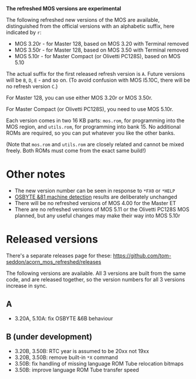 **The refreshed MOS versions are experimental**

The following refreshed new versions of the MOS are available,
distinguished from the official versions with an alphabetic suffix,
here indicated by `r`:

* MOS 3.20r - for Master 128, based on MOS 3.20 with Terminal removed
* MOS 3.50r - for Master 128, based on MOS 3.50 with Terminal removed
* MOS 5.10r - for Master Compact (or Olivetti PC128S), based on MOS
  5.10

The actual suffix for the first released refresh version is `A`.
Future versions will be `B`, `D`, `E` - and so on. (To avoid confusion
with MOS I5.10C, there will be no refresh version `C`.)

For Master 128, you can use either MOS 3.20r or MOS 3.50r.

For Master Compact (or Olivetti PC128S), you need to use MOS 5.10r.

Each version comes in two 16 KB parts: `mos.rom`, for programming into
the MOS region, and `utils.rom`, for programming into bank 15. No
additional ROMs are required, so you can put whatever you like the
other banks.

(Note that `mos.rom` and `utils.rom` are closely related and cannot be
mixed freely. Both ROMs must come from the exact same build!)

# Other notes

- The new version number can be seen in response to `*FX0` or `*HELP`
- [OSBYTE &81 machine detection](https://beebwiki.mdfs.net/OSBYTE_%2681)
  results are deliberately unchanged
- There will be no refreshed versions of MOS 4.00 for the Master ET
- There are no refreshed versions of MOS 5.11 or the Olivetti PC128S
  MOS planned, but any useful changes may make their way into MOS
  5.10r

# Released versions

There's a separate releases page for these:
https://github.com/tom-seddon/acorn_mos_refreshed/releases

The following versions are available. All 3 versions are built from
the same code, and are released together, so the version numbers for
all 3 versions increase in sync.

## A

* 3.20A, 5.10A: fix OSBYTE &6B behaviour

## B (under development)

* 3.20B, 3.50B: RTC year is assumed to be 20xx not 19xx
* 3.20B, 3.50B: remove built-in  `*X` command
* 3.50B: fix handling of missing language ROM Tube relocation bitmaps
* 3.50B: improve language ROM Tube transfer speed

